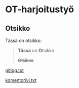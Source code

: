 # OT-harjoitustyö

## Otsikko
Tässä on otsikko:
> **Tässä** on **O**tsikko
>
> ~~Otsikko~~
> 
[gitlog.txt](https://github.com/JoniMurri/ot-harjoitustyo/blob/main/laskarit/viikko1/gitlog.txt)
>
[komentorivi.txt](https://github.com/JoniMurri/ot-harjoitustyo/blob/main/laskarit/viikko1/komentorivi.txt)
